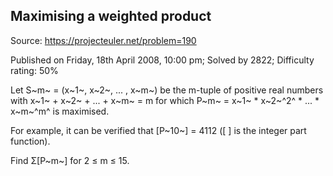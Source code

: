 Maximising a weighted product
-----------------------------

Source: https://projecteuler.net/problem=190

Published on Friday, 18th April 2008, 10:00 pm; Solved by 2822;
Difficulty rating: 50%

Let S~m~ = (x~1~, x~2~, ... , x~m~) be the m-tuple of positive real
numbers with x~1~ + x~2~ + ... + x~m~ = m for which P~m~ = x~1~ \*
x~2~^2^ \* ... \* x~m~^m^ is maximised.

For example, it can be verified that [P~10~] = 4112 ([ ] is the integer
part function).

Find Σ[P~m~] for 2 ≤ m ≤ 15.

